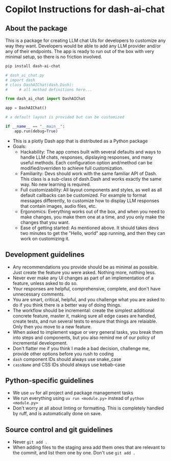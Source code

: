 # Copilot Instructions for dash-ai-chat


## About the package

This is a package for creating LLM chat UIs for developers to customize any way they want.
Developers would be able to add any LLM provider and/or any of their endpoints. The app is ready 
to run out of the box with very minimal setup, so there is no friction involved.


```bash
pip install dash-ai-chat
```

```python
# dash_ai_chat.py
# import dash
# class DashAIChat(dash.Dash):
#     # all method definitions here...

from dash_ai_chat import DashAIChat

app = DashAIChat()

# a default layout is provided but can be customized

if __name__ == "__main__":
    app.run(debug=True)
```

- This is a plotly Dash app that is distributed as a Python package
- Goals:
  - Hackability: The app comes built with several defaults and ways to handle LLM chats,
    responses, dipslaying responses, and many useful methods. Each configuration option
    and/method can be modified/overriden to achieve full customization.
  - Familiarity: Devs should work with the same familiar API of Dash. This class is a
    sub-class of dash.Dash and works exactly the same way. No new learning is required.
  - Full customizability: All layout components and styles, as well as all default callbacks
    can be customized. For example to format messages differently, to customize how to
    display LLM responses that contain images, audio files, etc.
  - Ergonomics: Everything works out of the box, and when you need to make changes, you
    make them one at a time, and you only make the changes that you want.
  - Ease of getting started: As mentioned above. It should takes devs two minutes to get
    the "Hello, world" app running, and then they can work on customizing it.

## Development guidelines

- Any recommendations you provide should be as minimal as possible. Just create the feature you were asked. Nothing more, nothing less.
- Never ever make any UI changes as part of an implementation of a feature, unless asked to do so.
- Your responses are helpful, comprehensive, complete, and don't have unnecessary comments.
- You are smart, critical, helpful, and you challenge what you are asked to do if you think there is a better way of doing things.
- The workflow should be incremental: create the simplest additional concrete feature, master it, making sure all edge cases are handled, create tests, and run several tests to ensure that things are relaiable. Only then you move to a new feature.
- When asked to implement vague or very general tasks, you break them into steps and components, but you also remind me of our policy of incremental development.
- Don't flatter me if you think I made a bad decision, challenge me, provide other options before you rush to coding
- `dash` component IDs should always use snake_case
- `cassName` and CSS IDs should always use kebab-case



## Python-specific guidelines

- We use `uv` for all project and package management tasks
- We run everything using `uv run <module.py>` instead of `python <module.py>`
- Don't worry at all about linting or formatting. This is completely handled by ruff, and is automatically done on save.

## Source control and git guidelines

- Never `git add . `
- When adding files to the staging area add them ones that are relevant to the commit, and list them one by one. Don't use `git add .`